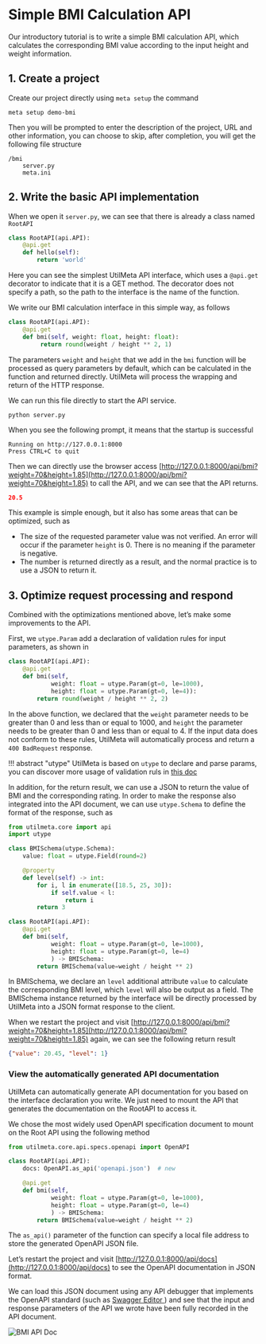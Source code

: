 # Simple BMI Calculation API

Our introductory tutorial is to write a simple BMI calculation API, which calculates the corresponding BMI value according to the input height and weight information.
## 1. Create a project

Create our project directly using `meta setup` the command

```
meta setup demo-bmi
```

Then you will be prompted to enter the description of the project, URL and other information, you can choose to skip, after completion, you will get the following file structure

```
/bmi
    server.py
    meta.ini
```

## 2. Write the basic API implementation

When we open it `server.py`, we can see that there is already a class named `RootAPI`

```python
class RootAPI(api.API):
    @api.get
    def hello(self):
        return 'world'
```

Here you can see the simplest UtilMeta API interface, which uses a `@api.get` decorator to indicate that it is a GET method. The decorator does not specify a path, so the path to the interface is the name of the function.

We write our BMI calculation interface in this simple way, as follows

```python
class RootAPI(api.API):  
    @api.get  
    def bmi(self, weight: float, height: float):  
         return round(weight / height ** 2, 1)
```

The parameters `weight` and `height` that we add in the `bmi` function will be processed as query parameters by default, which can be calculated in the function and returned directly. UtilMeta will process the wrapping and return of the HTTP response.

We can run this file directly to start the API service.
```shell
python server.py
```

When you see the following prompt, it means that the startup is successful
```
Running on http://127.0.0.1:8000
Press CTRL+C to quit
```

Then we can directly use the browser access [http://127.0.0.1:8000/api/bmi?weight=70&height=1.85](http://127.0.0.1:8000/api/bmi?weight=70&height=1.85) to call the API, and we can see that the API returns.
```json
20.5
```


This example is simple enough, but it also has some areas that can be optimized, such as

* The size of the requested parameter value was not verified. An error will occur if the parameter `height` is 0. There is no meaning if the parameter is negative.
* The number is returned directly as a result, and the normal practice is to use a JSON to return it.

## 3. Optimize request processing and respond

Combined with the optimizations mentioned above, let’s make some improvements to the API.

First, we `utype.Param` add a declaration of validation rules for input parameters, as shown in

```python
class RootAPI(api.API):
    @api.get
    def bmi(self,
            weight: float = utype.Param(gt=0, le=1000),
            height: float = utype.Param(gt=0, le=4)):
        return round(weight / height ** 2, 2)
```

In the above function, we declared that the `weight` parameter needs to be greater than 0 and less than or equal to 1000, and `height` the parameter needs to be greater than 0 and less than or equal to 4. If the input data does not conform to these rules, UtilMeta will automatically process and return a `400 BadRequest` response.

!!! abstract "utype"
	UtilMeta is based on `utype` to declare and parse params, you can discover more usage of validation ruls in [this doc](https://utype.io/references/rule/)

In addition, for the return result, we can use a JSON to return the value of BMI and the corresponding rating. In order to make the response also integrated into the API document, we can use `utype.Schema` to define the format of the response, such as
```python
from utilmeta.core import api
import utype

class BMISchema(utype.Schema):
    value: float = utype.Field(round=2)

    @property
    def level(self) -> int:
        for i, l in enumerate([18.5, 25, 30]):
            if self.value < l:
                return i
        return 3

class RootAPI(api.API):
    @api.get
    def bmi(self,
            weight: float = utype.Param(gt=0, le=1000),
            height: float = utype.Param(gt=0, le=4)
            ) -> BMISchema:
        return BMISchema(value=weight / height ** 2)
```

In BMISchema, we declare an `level` additional attribute `value` to calculate the corresponding BMI level, which `level` will also be output as a field. The BMISchema instance returned by the interface will be directly processed by UtilMeta into a JSON format response to the client.

When we restart the project and visit [http://127.0.0.1:8000/api/bmi?weight=70&height=1.85](http://127.0.0.1:8000/api/bmi?weight=70&height=1.85) again, we can see the following return result
```json
{"value": 20.45, "level": 1}
```

### View the automatically generated API documentation

UtilMeta can automatically generate API documentation for you based on the interface declaration you write. We just need to mount the API that generates the documentation on the RootAPI to access it.

We chose the most widely used OpenAPI specification document to mount on the Root API using the following method
```python
from utilmeta.core.api.specs.openapi import OpenAPI

class RootAPI(api.API):
    docs: OpenAPI.as_api('openapi.json')  # new

    @api.get
    def bmi(self,
            weight: float = utype.Param(gt=0, le=1000),
            height: float = utype.Param(gt=0, le=4)
            ) -> BMISchema:
        return BMISchema(value=weight / height ** 2)
```

The `as_api()` parameter of the function can specify a local file address to store the generated OpenAPI JSON file.

Let’s restart the project and visit [http://127.0.0.1:8000/api/docs](http://127.0.0.1:8000/api/docs) to see the OpenAPI documentation in JSON format.

We can load this JSON document using any API debugger that implements the OpenAPI standard (such as [ Swagger Editor ](https://editor.swagger.io/)) and see that the input and response parameters of the API we wrote have been fully recorded in the API document.

![ BMI API Doc ](/assets/bmi-api-doc.png)